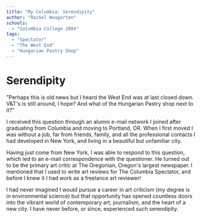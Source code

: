 ```yaml
---
title: "My Columbia: Serendipity"
author: "Rachel Neugarten"
schools:
  - "Columbia College 2004"
tags:
  - "Spectator"
  - "The West End"
  - "Hungarian Pastry Shop"
---
```


# Serendipity

"Perhaps this is old news but I heard the West End was at last closed down. V&T's is still around, I hope? And what of the Hungarian Pastry shop next to it?"

I received this question through an alumni e-mail network I joined after graduating from Columbia and moving to Portland, OR.  When I first moved I was without a job, far from friends, family, and all the professional contacts I had developed in New York, and living in a beautiful but unfamiliar city.

Having just come from New York, I was able to respond to this question, which led to an e-mail correspondence with the questioner.  He turned out to be the primary art critic at The Oregonian, Oregon's largest newspaper.  I mentioned that I used to write art reviews for The Columbia Spectator, and before I knew it I had work as a freelance art reviewer!

I had never imagined I would pursue a career in art criticism (my degree is in environmental science) but that opportunity has opened countless doors into the vibrant world of contemporary art, journalism, and the heart of a new city.  I have never before, or since, experienced such serendipity.
